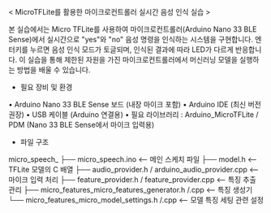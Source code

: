 < MicroTFLite를 활용한 마이크로컨트롤러 실시간 음성 인식 실습 >

본 실습에서는 Micro TFLite를 사용하여 마이크로컨트롤러(Arduino Nano 33 BLE Sense)에서 실시간으로 "yes"와 "no" 음성 명령을 인식하는 시스템을 구현합니다. 엔터키를 누르면 음성 인식 모드가 토글되며, 인식된 결과에 따라 LED가 다르게 반응합니다. 이 실습을 통해 제한된 자원을 가진 마이크로컨트롤러에서 머신러닝 모델을 실행하는 방법을 배울 수 있습니다.


- 필요 장비 및 환경

•	Arduino Nano 33 BLE Sense 보드 (내장 마이크 포함)
•	Arduino IDE (최신 버전 권장)
•	USB 케이블 (Arduino 연결용)
•	필요 라이브러리 : Arduino_MicroTFLite / PDM (Nano 33 BLE Sense에서 마이크 입력용)


- 파일 구조

micro_speech_
  ├── micro_speech.ino                                 <-- 메인 스케치 파일
  ├── model.h                                          <-- TFLite 모델의 C 배열
  ├── audio_provider.h / arduino_audio_provider.cpp    <-- 마이크 입력 처리
  ├── feature_provider.h / feature_provider.cpp        <-- 특징 추출 관리
  ├── micro_features_micro_features_generator.h /.cpp  <-- 특징 생성기
  └── micro_features_micro_model_settings.h /.cpp      <-- 모델 특징 세팅 관련 설정


  
